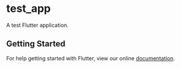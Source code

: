 # test_app

A test Flutter application.

## Getting Started

For help getting started with Flutter, view our online
[documentation](https://flutter.io/).
